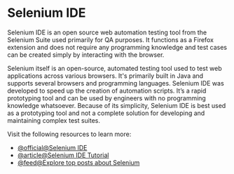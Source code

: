 # Selenium IDE

Selenium IDE is an open source web automation testing tool from the Selenium Suite used primarily for QA purposes. It functions as a Firefox extension and does not require any programming knowledge and test cases can be created simply by interacting with the browser.

Selenium itself is an open-source, automated testing tool used to test web applications across various browsers. It's primarily built in Java and supports several browsers and programming languages. Selenium IDE was developed to speed up the creation of automation scripts. It’s a rapid prototyping tool and can be used by engineers with no programming knowledge whatsoever. Because of its simplicity, Selenium IDE is best used as a prototyping tool and not a complete solution for developing and maintaining complex test suites.

Visit the following resources to learn more:

- [@official@Selenium IDE](https://www.selenium.dev/selenium-ide/)
- [@article@Selenium IDE Tutorial](https://www.softwaretestinghelp.com/selenium-ide-script-selenium-tutorial-3/)
- [@feed@Explore top posts about Selenium](https://app.daily.dev/tags/selenium?ref=roadmapsh)
